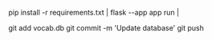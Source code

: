 pip install -r requirements.txt | 
flask --app app run |


git add vocab.db
git commit -m 'Update database'
git push
